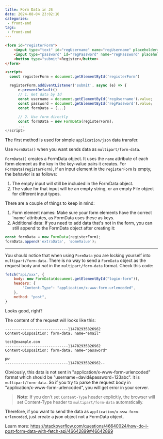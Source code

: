 ```yaml
---
title: Form Data in JS
date: 2024-08-04 23:02:10
categories:
 - front-end
tags:
 - front-end
---
```


```html 
<form id="registerForm">
    <input type="text" id="regUsername" name="regUsername" placeholder="Username" required>
    <input type="password" id="regPassword" name="regPassword" placeholder="Password" required>
    <button type="submit">Register</button>
</form>

<script>
  const registerForm = document.getElementById('registerForm')

  registerForm.addEventListener('submit', async (e) => {
      e.preventDefault()
      // 1. Get data by Id
      const username = document.getElementById('regUsername').value;
      const password = document.getElementById('regPassword').value;
      const formData = {...}
                        
      // 2. Use form directly
      const formData = new FormData(registerForm);
      ...
</script>
```

The first method is used for simple `application/json` data transfer. 

Use `FormData()` when you want sends data as `multipart/form-data`. 

`FormData()` creates a FormData object. It uses the `name` attribute of each form element as the key in the key-value pairs it creates. For `FormData(registerForm)`, if an input element in the `registerForm` is empty, the behavior is as follows:

1. The empty input will still be included in the FormData object.
2. The value for that input will be an empty string, or an empty File object for different input types. 

There are a couple of things to keep in mind:

1. Form element names: Make sure your form elements have the correct 'name' attributes, as FormData uses these as keys.
2. Additional data: If you need to add data that's not in the form, you can still append to the FormData object after creating it:

```js
const formData = new FormData(registerForm);
formData.append('extraData', 'someValue');
```

----

You should notice that when using `FormData` you are locking yourself into `multipart/form-data`. There is no way to send a `FormData` object as the request  body and *not* in the `multipart/form-data` format. Check this code:

```js
fetch("api/xxx", {
    body: new FormData(document.getElementById("login-form")),
    headers: {
        "Content-Type": "application/x-www-form-urlencoded",
    },
    method: "post",
}
```

Looks good, right?

The content of the request will looks like this:

```
-----------------------------114782935826962
Content-Disposition: form-data; name="email"

test@example.com
-----------------------------114782935826962
Content-Disposition: form-data; name="password"

pw
-----------------------------114782935826962--
```

Obviously, this data is not sent in "application/x-www-form-urlencoded" format which should be "username=david&password=123abc". It is  `multipart/form-data`. So if you try to parse the request body in  "application/x-www-form-urlencoded", you will get error in your server. 

> **Note:** If you don't set `Content-Type` header explicitly, the browser will set Content-Type header to `multipart/form-data` automatically. 

Therefore, if you want to send the data as `application/x-www-form-urlencoded`, just create a json object not a FormData object. 

Learn more: https://stackoverflow.com/questions/46640024/how-do-i-post-form-data-with-fetch-api/46642899#46642899
